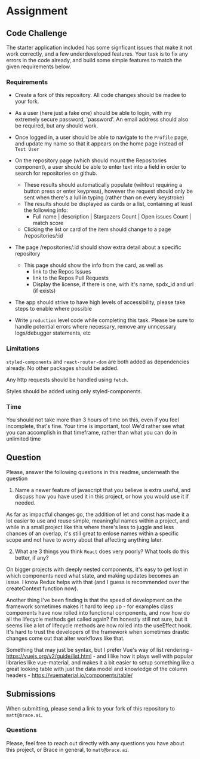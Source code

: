 # Assignment

## Code Challenge

The starter application included has some signficant issues that make it not work correctly, and a few underdeveloped features. Your task is to fix any errors in the code already, and build some simple features to match the given requirements below.

### Requirements

- Create a fork of this repository. All code changes should be madee to your fork.

- As a user (here just a fake one) should be able to login, with my extremely secure password, 'password'. An email address should also be required, but any should work.

- Once logged in, a user should be able to navigate to the `Profile` page, and update my name so that it appears on the home page instead of `Test User`

- On the repository page (which should mount the Repositories component), a user should be able to enter text into a field in order to search for repositories on github.

  - These results should automatically populate (wihtout requiring a button press or enter keypress), however the request should only be sent when there's a lull in typing (rather than on every keystroke)
  - The results should be displayed as cards or a list, containing at least the following info:
    - Full name | description | Stargazers Count | Open issues Count | match score
  - Clicking the list or card of the item should change to a page /repositories/:id

- The page /repositories/:id should show extra detail about a specific repository

  - This page should show the info from the card, as well as
    - link to the Repos Issues
    - link to the Repos Pull Requests
    - Display the license, if there is one, with it's name, spdx_id and url (if exists)

- The app should strive to have high levels of accessibility, please take steps to enable where possible

- Write `production` level code while completing this task. Please be sure to handle potential errors where necessary, remove any unncessary logs/debugger statements, etc

### Limitations

`styled-components` and `react-router-dom` are both added as dependencies already. No other packages should be added.

Any http requests should be handled using `fetch`.

Styles should be added using only styled-components.

### Time

You should not take more than 3 hours of time on this, even if you feel incomplete, that's fine. Your time is important, too! We'd rather see what you can accomplish in that timeframe, rather than what you can do in unlimited time

## Question

Please, answer the following questions in this readme, underneath the question

1. Name a newer feature of javascript that you believe is extra useful, and discuss how you have used it in this project, or how you would use it if needed.

As far as impactful changes go, the addition of let and const has made it a lot easier to use and reuse simple, meaningful names within a project, and while in a small project like this where there's less to juggle and less chances of an overlap, it's still great to enlose names within a specific scope and not have to worry about that affecting anything later. 

2. What are 3 things you think `React` does very poorly? What tools do this better, if any?

On bigger projects with deeply nested components, it's easy to get lost in which components need what state, and making updates becomes an issue. I know Redux helps with that (and I guess is recommended over the createContext function now).

Another thing I've been finding is that the speed of development on the framework sometimes makes it hard to leep up - for examples class components have now rolled into functional components, and now how do all the lifecycle methods get called again? I'm honestly still not sure, but it seems like a lot of lifecycle methods are now rolled into the useEffect hook. It's hard to trust the developers of the framework when sometimes drastic changes come out that alter workflows like that.

Something that may just be syntax, but I prefer Vue's way of list rendering - https://vuejs.org/v2/guide/list.html - and I like how it plays well with popular libraries like vue-material, and makes it a bit easier to setup something like a great looking table with just the data model and knowledge of the column headers - https://vuematerial.io/components/table/

## Submissions

When submitting, please send a link to your fork of this repository to `matt@brace.ai`.

### Questions

Please, feel free to reach out directly with any questions you have about this project, or Brace in general, to `matt@brace.ai`.
